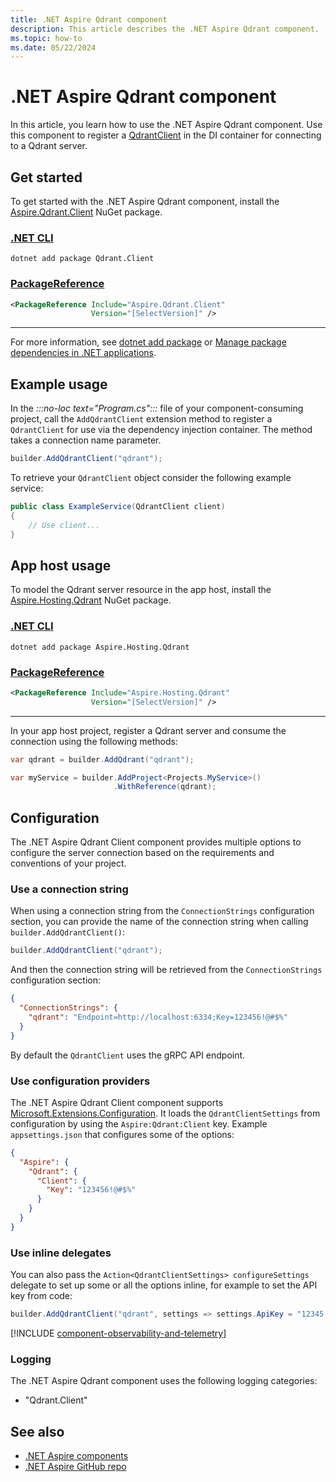 ```yaml
---
title: .NET Aspire Qdrant component
description: This article describes the .NET Aspire Qdrant component.
ms.topic: how-to
ms.date: 05/22/2024
---
```


# .NET Aspire Qdrant component

In this article, you learn how to use the .NET Aspire Qdrant component. Use this component to register a [QdrantClient](https://github.com/qdrant/qdrant-dotnet) in the DI container for connecting to a Qdrant server.

## Get started

To get started with the .NET Aspire Qdrant component, install the [Aspire.Qdrant.Client](https://www.nuget.org/packages/Aspire.Qdrant.Client) NuGet package.

### [.NET CLI](#tab/dotnet-cli)

```dotnetcli
dotnet add package Qdrant.Client
```

### [PackageReference](#tab/package-reference)

```xml
<PackageReference Include="Aspire.Qdrant.Client"
                  Version="[SelectVersion]" />
```

---

For more information, see [dotnet add package](/dotnet/core/tools/dotnet-add-package) or [Manage package dependencies in .NET applications](/dotnet/core/tools/dependencies).

## Example usage

In the _:::no-loc text="Program.cs":::_ file of your component-consuming project, call the `AddQdrantClient` extension method to register a `QdrantClient` for use via the dependency injection container. The method takes a connection name parameter.

```csharp
builder.AddQdrantClient("qdrant");
```

To retrieve your `QdrantClient` object consider the following example service:

```csharp
public class ExampleService(QdrantClient client)
{
    // Use client...
}
```

## App host usage

To model the Qdrant server resource in the app host, install the [Aspire.Hosting.Qdrant](https://www.nuget.org/packages/Aspire.Hosting.Qdrant) NuGet package.

### [.NET CLI](#tab/dotnet-cli)

```dotnetcli
dotnet add package Aspire.Hosting.Qdrant
```

### [PackageReference](#tab/package-reference)

```xml
<PackageReference Include="Aspire.Hosting.Qdrant"
                  Version="[SelectVersion]" />
```

---

In your app host project, register a Qdrant server and consume the connection using the following methods:

```csharp
var qdrant = builder.AddQdrant("qdrant");

var myService = builder.AddProject<Projects.MyService>()
                       .WithReference(qdrant);
```

## Configuration

The .NET Aspire Qdrant Client component provides multiple options to configure the server connection based on the requirements and conventions of your project.

### Use a connection string

When using a connection string from the `ConnectionStrings` configuration section, you can provide the name of the connection string when calling `builder.AddQdrantClient()`:

```csharp
builder.AddQdrantClient("qdrant");
```

And then the connection string will be retrieved from the `ConnectionStrings` configuration section:

```json
{
  "ConnectionStrings": {
    "qdrant": "Endpoint=http://localhost:6334;Key=123456!@#$%"
  }
}
```

By default the `QdrantClient` uses the gRPC API endpoint.

### Use configuration providers

The .NET Aspire Qdrant Client component supports [Microsoft.Extensions.Configuration](/dotnet/api/microsoft.extensions.configuration). It loads the `QdrantClientSettings` from configuration by using the `Aspire:Qdrant:Client` key. Example `appsettings.json` that configures some of the options:

```json
{
  "Aspire": {
    "Qdrant": {
      "Client": {
        "Key": "123456!@#$%"
      }
    }
  }
}
```

### Use inline delegates

You can also pass the `Action<QdrantClientSettings> configureSettings` delegate to set up some or all the options inline, for example to set the API key from code:

```csharp
builder.AddQdrantClient("qdrant", settings => settings.ApiKey = "12345!@#$%");
```

[!INCLUDE [component-observability-and-telemetry](../includes/component-observability-and-telemetry.md)]

### Logging

The .NET Aspire Qdrant component uses the following logging categories:

- "Qdrant.Client"

## See also

- [.NET Aspire components](../fundamentals/components-overview.md)
- [.NET Aspire GitHub repo](https://github.com/dotnet/aspire)
